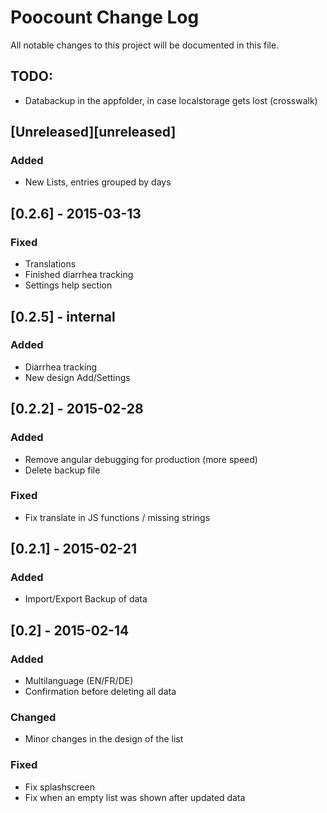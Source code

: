 # Poocount Change Log
All notable changes to this project will be documented in this file.

## TODO:
- Databackup in the appfolder, in case localstorage gets lost (crosswalk)


## [Unreleased][unreleased]
### Added
- New Lists, entries grouped by days

## [0.2.6] - 2015-03-13
### Fixed
- Translations
- Finished diarrhea tracking
- Settings help section

## [0.2.5] - internal
### Added
- Diarrhea tracking
- New design Add/Settings

## [0.2.2] - 2015-02-28
### Added
- Remove angular debugging for production (more speed)
- Delete backup file

### Fixed
- Fix translate in JS functions / missing strings


## [0.2.1] - 2015-02-21
### Added
- Import/Export Backup of data

## [0.2] - 2015-02-14
### Added
- Multilanguage (EN/FR/DE)
- Confirmation before deleting all data

### Changed
- Minor changes in the design of the list

### Fixed
- Fix splashscreen
- Fix when an empty list was shown after updated data